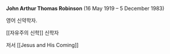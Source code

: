 **John Arthur Thomas Robinson** (16 May 1919 – 5 December 1983)

영어 신약학자. 

[[자유주의 신학]] 신학자


저서
[[Jesus and His Coming]]